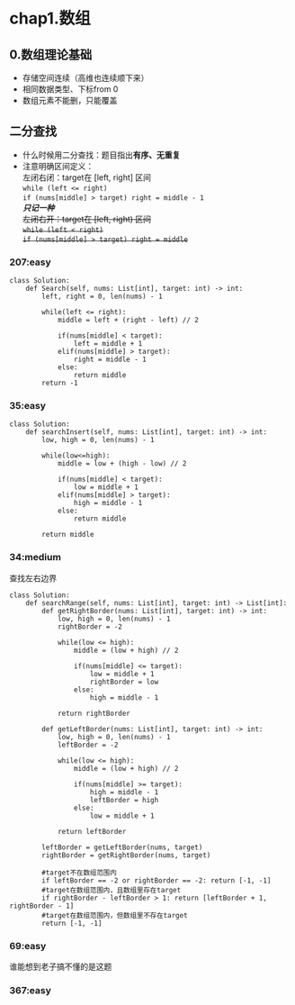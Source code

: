 # chap1.数组

## 0.数组理论基础
* 存储空间连续（高维也连续顺下来）
* 相同数据类型、下标from 0
* 数组元素不能删，只能覆盖

## 二分查找
* 什么时候用二分查找：题目指出**有序、无重复**
* 注意明确区间定义：<br>
    左闭右闭：target在 [left, right] 区间<br>
    `while (left <= right)`<br> 
    `if (nums[middle] > target) right = middle - 1`<br>
    ***只记一种***<br>
    ~~左闭右开：target在 [left, right) 区间<br>
    `while (left < right)`<br> 
    `if (nums[middle] > target) right = middle`<br>~~

### **207:easy**    
```
class Solution:
    def Search(self, nums: List[int], target: int) -> int:
        left, right = 0, len(nums) - 1

        while(left <= right):
            middle = left + (right - left) // 2

            if(nums[middle] < target):
                left = middle + 1
            elif(nums[middle] > target):
                right = middle - 1
            else:
                return middle
        return -1
```
### **35:easy** 
```
class Solution:
    def searchInsert(self, nums: List[int], target: int) -> int:
        low, high = 0, len(nums) - 1
        
        while(low<=high):
            middle = low + (high - low) // 2

            if(nums[middle] < target):
                low = middle + 1
            elif(nums[middle] > target):
                high = middle - 1
            else:
                return middle
        
        return middle
```
### **34:medium** 
查找左右边界
```
class Solution:
    def searchRange(self, nums: List[int], target: int) -> List[int]:
        def getRightBorder(nums: List[int], target: int) -> int:
            low, high = 0, len(nums) - 1
            rightBorder = -2

            while(low <= high):
                middle = (low + high) // 2

                if(nums[middle] <= target):
                    low = middle + 1
                    rightBorder = low
                else:
                    high = middle - 1

            return rightBorder
        
        def getLeftBorder(nums: List[int], target: int) -> int:
            low, high = 0, len(nums) - 1
            leftBorder = -2

            while(low <= high):
                middle = (low + high) // 2

                if(nums[middle] >= target):
                    high = middle - 1
                    leftBorder = high
                else:
                    low = middle + 1

            return leftBorder

        leftBorder = getLeftBorder(nums, target)
        rightBorder = getRightBorder(nums, target)

        #target不在数组范围内
        if leftBorder == -2 or rightBorder == -2: return [-1, -1]
        #target在数组范围内，且数组里存在target
        if rightBorder - leftBorder > 1: return [leftBorder + 1, rightBorder - 1]
        #target在数组范围内，但数组里不存在target
        return [-1, -1]

```
### **69:easy** 
谁能想到老子搞不懂的是这题
### **367:easy** 

